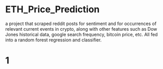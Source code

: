 # ETH_Price_Prediction
a project that scraped reddit posts for sentiment and for occurrences of relevant current events in crypto, along with other features such as Dow Jones historical data, google search frequency, bitcoin price, etc. All fed into a random forest regression and classifier.

# 1
